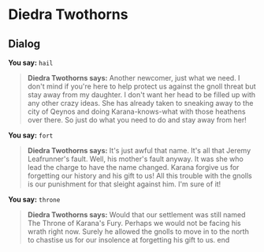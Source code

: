 # Diedra Twothorns
## Dialog

**You say:** `hail`



>**Diedra Twothorns says:** Another newcomer, just what we need. I don't mind if you're here to help protect us against the gnoll threat but stay away from my daughter. I don't want her head to be filled up with any other crazy ideas. She has already taken to sneaking away to the city of Qeynos and doing Karana-knows-what with those heathens over there. So just do what you need to do and stay away from her!

**You say:** `fort`



>**Diedra Twothorns says:** It's just awful that name. It's all that Jeremy Leafrunner's fault. Well, his mother's fault anyway. It was she who lead the charge to have the name changed. Karana forgive us for forgetting our history and his gift to us! All this trouble with the gnolls is our punishment for that sleight against him. I'm sure of it!

**You say:** `throne`



>**Diedra Twothorns says:** Would that our settlement was still named The Throne of Karana's Fury. Perhaps we would not be facing his wrath right now. Surely he allowed the gnolls to move in to the north to chastise us for our insolence at forgetting his gift to us.
end